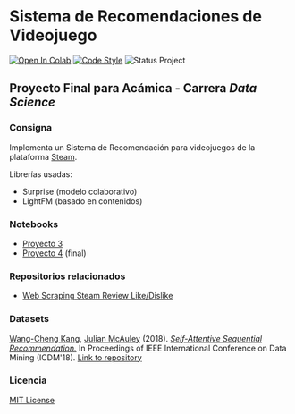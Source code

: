 # Sistema de Recomendaciones de Videojuego
[![Open In Colab](https://colab.research.google.com/assets/colab-badge.svg)](https://colab.research.google.com/github/bruino/recommender-system-games/blob/master/sist_recomendaci%C3%B3n_de_videojuegos.ipynb)
[![Code Style](https://img.shields.io/badge/code%20style-black-000000.svg)](https://github.com/psf/black)
![Status Project](https://img.shields.io/static/v1?label=status&message=under%20review&color=orange)

## Proyecto Final para Acámica - Carrera *Data Science*

### Consigna
Implementa un Sistema de Recomendación para videojuegos de la plataforma [Steam](https://store.steampowered.com/).

Librerías usadas:
- Surprise (modelo colaborativo)
- LightFM (basado en contenidos)

### Notebooks
- [Proyecto 3](sist_recomendación_de_videojuegos__proyecto_3.ipynb)
- [Proyecto 4](sist_recomendación_de_videojuegos__proyecto_4.ipynb) (final)

### Repositorios relacionados
- [Web Scraping Steam Review Like/Dislike](https://github.com/bruino/scraping-reviews-steam)


### Datasets
[Wang-Cheng Kang](http://kwc-oliver.com), [Julian McAuley](http://cseweb.ucsd.edu/~jmcauley/) (2018). *[Self-Attentive Sequential Recommendation.](https://cseweb.ucsd.edu/~jmcauley/pdfs/icdm18.pdf)* In Proceedings of IEEE International Conference on Data Mining (ICDM'18). [Link to repository](https://github.com/kang205/SASRec)

### Licencia
[MIT License](LICENCE)